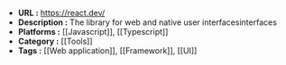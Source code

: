 - **URL :** https://react.dev/
- **Description :** The library for web and native user interfacesinterfaces
- **Platforms :** [[Javascript]], [[Typescript]]
- **Category :** [[Tools]]
- **Tags :** [[Web application]], [[Framework]], [[UI]]